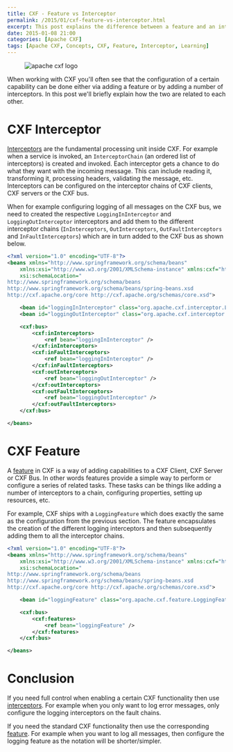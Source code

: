 ```yaml
---
title: CXF - Feature vs Interceptor
permalink: /2015/01/cxf-feature-vs-interceptor.html
excerpt: This post explains the difference between a feature and an interceptor and how they are linked.
date: 2015-01-08 21:00
categories: [Apache CXF]
tags: [Apache CXF, Concepts, CXF, Feature, Interceptor, Learning]
---
```


<figure>
    <img src="{{ site.url }}/assets/images/logos/apache-cxf-logo.png" alt="apache cxf logo">
</figure>

When working with CXF you'll often see that the configuration of a certain capability can be done either via adding a feature or by adding a number of interceptors. In this post we'll briefly explain how the two are related to each other.

# CXF Interceptor

[Interceptors](https://cxf.apache.org/docs/interceptors.html) are the fundamental processing unit inside CXF. For example when a service is invoked, an `InterceptorChain` (an ordered list of interceptors) is created and invoked. Each interceptor gets a chance to do what they want with the incoming message. This can include reading it, transforming it, processing headers, validating the message, etc. Interceptors can be configured on the interceptor chains of CXF clients, CXF servers or the CXF bus.

When for example configuring logging of all messages on the CXF bus, we need to created the respective `LoggingInInterceptor` and `LoggingOutInterceptor` interceptors and add them to the different interceptor chains (`InInterceptors`, `OutInterceptors`, `OutFaultInterceptors` and `InFaultInterceptors`) which are in turn added to the CXF bus as shown below.

``` xml
<?xml version="1.0" encoding="UTF-8"?>
<beans xmlns="http://www.springframework.org/schema/beans"
    xmlns:xsi="http://www.w3.org/2001/XMLSchema-instance" xmlns:cxf="http://cxf.apache.org/core"
    xsi:schemaLocation="
http://www.springframework.org/schema/beans
http://www.springframework.org/schema/beans/spring-beans.xsd
http://cxf.apache.org/core http://cxf.apache.org/schemas/core.xsd">

    <bean id="loggingInInterceptor" class="org.apache.cxf.interceptor.LoggingInInterceptor" />
    <bean id="loggingOutInterceptor" class="org.apache.cxf.interceptor.LoggingOutInterceptor" />

    <cxf:bus>
        <cxf:inInterceptors>
            <ref bean="loggingInInterceptor" />
        </cxf:inInterceptors>
        <cxf:inFaultInterceptors>
            <ref bean="loggingInInterceptor" />
        </cxf:inFaultInterceptors>
        <cxf:outInterceptors>
            <ref bean="loggingOutInterceptor" />
        </cxf:outInterceptors>
        <cxf:outFaultInterceptors>
            <ref bean="loggingOutInterceptor" />
        </cxf:outFaultInterceptors>
    </cxf:bus>

</beans>
```

# CXF Feature

A [feature](https://cxf.apache.org/docs/features.html) in CXF is a way of adding capabilities to a CXF Client, CXF Server or CXF Bus. In other words features provide a simple way to perform or configure a series of related tasks. These tasks can be things like adding a number of interceptors to a chain, configuring properties, setting up resources, etc.

For example, CXF ships with a `LoggingFeature` which does exactly the same as the configuration from the previous section. The feature encapsulates the creation of the different logging interceptors and then subsequently adding them to all the interceptor chains.

``` xml
<?xml version="1.0" encoding="UTF-8"?>
<beans xmlns="http://www.springframework.org/schema/beans"
    xmlns:xsi="http://www.w3.org/2001/XMLSchema-instance" xmlns:cxf="http://cxf.apache.org/core"
    xsi:schemaLocation="
http://www.springframework.org/schema/beans
http://www.springframework.org/schema/beans/spring-beans.xsd
http://cxf.apache.org/core http://cxf.apache.org/schemas/core.xsd">

    <bean id="loggingFeature" class="org.apache.cxf.feature.LoggingFeature" />

    <cxf:bus>
        <cxf:features>
            <ref bean="loggingFeature" />
        </cxf:features>
    </cxf:bus>

</beans>
```

# Conclusion

If you need full control when enabling a certain CXF functionality then use [interceptors](https://cxf.apache.org/docs/interceptors.html). For example when you only want to log error messages, only configure the logging interceptors on the fault chains.

If you need the standard CXF functionality then use the corresponding [feature](https://cxf.apache.org/docs/featureslist.html). For example when you want to log all messages, then configure the logging feature as the notation will be shorter/simpler.